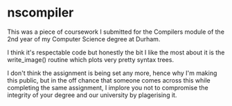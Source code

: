 # nscompiler

This was a piece of coursework I submitted for the Compilers module of the 2nd year of my Computer Science degree at Durham.

I think it's respectable code but honestly the bit I like the most about it is the write_image() routine which plots very pretty syntax trees.

I don't think the assignment is being set any more, hence why I'm making this public, but in the off chance that someone comes across this while completing the same assignment, I implore you not to compromise the integrity of your degree and our university by plagerising it.
